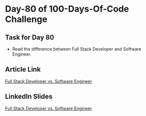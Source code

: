 # Day-80 of 100-Days-Of-Code Challenge

## Task for Day 80

- Read the difference between Full Stack Developer and Software Engineer.

## Article Link

[Full Stack Developer vs. Software Engineer](https://roadmap.sh/full-stack/vs-software-engineer)

## LinkedIn Slides

[Full Stack Developer vs. Software Engineer](https://www.linkedin.com/posts/hasan-raza-2581hr_full-stack-developer-vs-software-engineer-activity-7212480035440459776-u65C?utm_source=share&utm_medium=member_desktop)